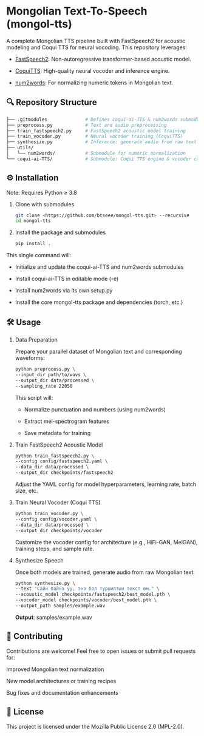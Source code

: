 # Mongolian Text-To-Speech (mongol-tts)

A complete Mongolian TTS pipeline built with FastSpeech2 for acoustic modeling and Coqui TTS for neural vocoding. This repository leverages:

- [FastSpeech2](https://arxiv.org/abs/2006.04558): Non-autoregressive transformer-based acoustic model.

- [CoquiTTS](https://github.com/idiap/coqui-ai-TTS): High-quality neural vocoder and inference engine.

- [num2words](https://github.com/savoirfairelinux/num2words.git): For normalizing numeric tokens in Mongolian text.

## 🔍 Repository Structure

```sh
├── .gitmodules              # Defines coqui-ai-TTS & num2words submodules
├── preprocess.py            # Text and audio preprocessing
├── train_fastspeech2.py     # FastSpeech2 acoustic model training
├── train_vocoder.py         # Neural vocoder training (CoquiTTS)
├── synthesize.py            # Inference: generate audio from raw text
├── utils/
│   └── num2words/           # Submodule for numeric normalization
└── coqui-ai-TTS/            # Submodule: Coqui TTS engine & vocoder code
```

## ⚙️ Installation

Note: Requires Python ≥ 3.8

1. Clone with submodules

    ```sh
    git clone <https://github.com/btseee/mongol-tts.git> --recursive
    cd mongol-tts
    ```

2. Install the package and submodules

    ```sh
    pip install .
    ```

This single command will:

- Initialize and update the coqui-ai-TTS and num2words submodules

- Install coqui-ai-TTS in editable mode (-e)

- Install num2words via its own setup.py

- Install the core mongol-tts package and dependencies (torch, etc.)

## 🛠️ Usage

1. Data Preparation

    Prepare your parallel dataset of Mongolian text and corresponding waveforms:

    ```sh
    python preprocess.py \
    --input_dir path/to/wavs \
    --output_dir data/processed \
    --sampling_rate 22050
    ```

    This script will:

    - Normalize punctuation and numbers (using num2words)

    - Extract mel-spectrogram features

    - Save metadata for training

2. Train FastSpeech2 Acoustic Model

    ```sh
    python train_fastspeech2.py \
    --config config/fastspeech2.yaml \
    --data_dir data/processed \
    --output_dir checkpoints/fastspeech2
    ```

    Adjust the YAML config for model hyperparameters, learning rate, batch size, etc.

3. Train Neural Vocoder (Coqui TTS)

    ```sh
    python train_vocoder.py \
    --config config/vocoder.yaml \
    --data_dir data/processed \
    --output_dir checkpoints/vocoder
    ```

    Customize the vocoder config for architecture (e.g., HiFi-GAN, MelGAN), training steps, and sample rate.

4. Synthesize Speech

    Once both models are trained, generate audio from raw Mongolian text:

    ```sh
    python synthesize.py \
    --text "Сайн байна уу, энэ бол туршилтын текст юм." \
    --acoustic_model checkpoints/fastspeech2/best_model.pth \
    --vocoder_model checkpoints/vocoder/best_model.pth \
    --output_path samples/example.wav
    ```

    **Output**: samples/example.wav

## 🤝 Contributing

Contributions are welcome! Feel free to open issues or submit pull requests for:

Improved Mongolian text normalization

New model architectures or training recipes

Bug fixes and documentation enhancements

## 📜 License

This project is licensed under the Mozilla Public License 2.0 (MPL-2.0).
